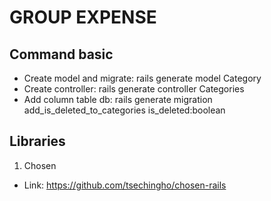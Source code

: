 # GROUP EXPENSE

## Command basic
- Create model and migrate: rails generate model Category
- Create controller: rails generate controller Categories
- Add column table db: rails generate migration add_is_deleted_to_categories is_deleted:boolean

## Libraries
1. Chosen
- Link: https://github.com/tsechingho/chosen-rails

